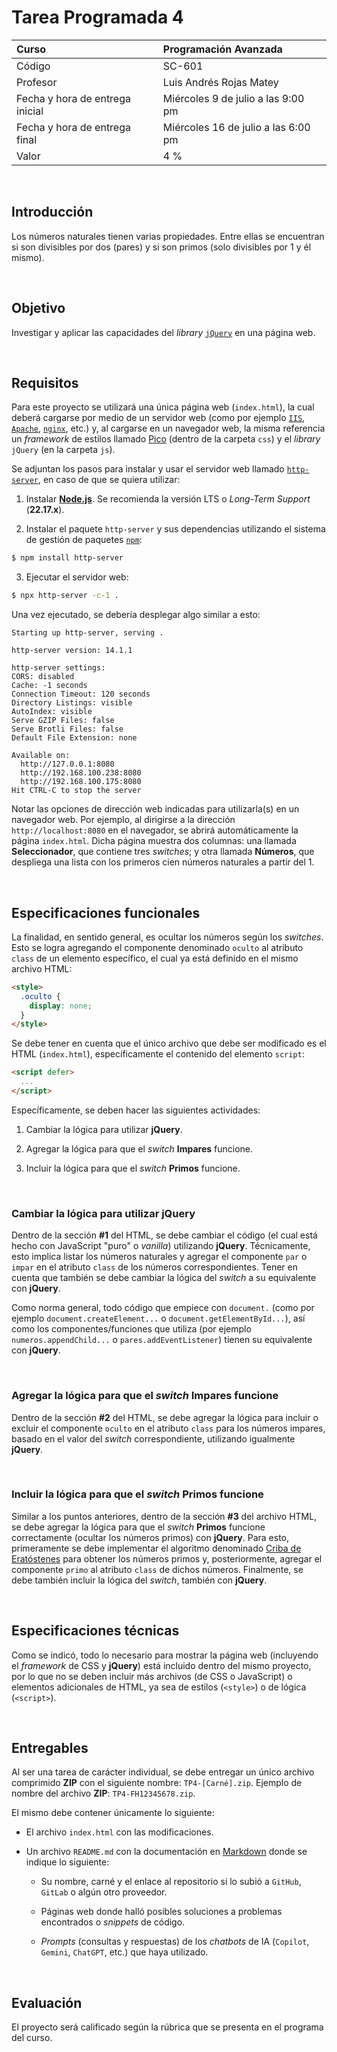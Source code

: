 # Tarea Programada 4

| Curso                           | Programación Avanzada               |
| :------------------------------ | :---------------------------------- |
| Código                          | SC-601                              |
| Profesor                        | Luis Andrés Rojas Matey             |
| Fecha y hora de entrega inicial | Miércoles 9 de julio a las 9:00 pm  |
| Fecha y hora de entrega final   | Miércoles 16 de julio a las 6:00 pm |
| Valor                           | 4 %                                 |

<br />

## Introducción

Los números naturales tienen varias propiedades. Entre ellas se encuentran si son divisibles por dos (pares) y si son primos (solo divisibles por 1 y él mismo).

<br />

## Objetivo

Investigar y aplicar las capacidades del _library_ [`jQuery`](https://jquery.com) en una página web.

<br />

## Requisitos

Para este proyecto se utilizará una única página web (`index.html`), la cual deberá cargarse por medio de un servidor web (como por ejemplo [`IIS`](https://www.iis.net), [`Apache`](https://httpd.apache.org), [`nginx`](https://nginx.org), etc.) y, al cargarse en un navegador web, la misma referencia un _framework_ de estilos llamado [Pico](https://picocss.com) (dentro de la carpeta `css`) y el _library_ `jQuery` (en la carpeta `js`).

Se adjuntan los pasos para instalar y usar el servidor web llamado [`http-server`](https://github.com/http-party/http-server), en caso de que se quiera utilizar:

1. Instalar [**Node.js**](https://nodejs.org). Se recomienda la versión LTS o _Long-Term Support_ (**22.17.x**).

2. Instalar el paquete `http-server` y sus dependencias utilizando el sistema de gestión de paquetes [`npm`](https://www.npmjs.com):

```bash
$ npm install http-server
```

3. Ejecutar el servidor web:

```bash
$ npx http-server -c-1 .
```

Una vez ejecutado, se debería desplegar algo similar a esto:

```
Starting up http-server, serving .

http-server version: 14.1.1

http-server settings:
CORS: disabled
Cache: -1 seconds
Connection Timeout: 120 seconds
Directory Listings: visible
AutoIndex: visible
Serve GZIP Files: false
Serve Brotli Files: false
Default File Extension: none

Available on:
  http://127.0.0.1:8080
  http://192.168.100.238:8080
  http://192.168.100.175:8080
Hit CTRL-C to stop the server
```

Notar las opciones de dirección web indicadas para utilizarla(s) en un navegador web. Por ejemplo, al dirigirse a la dirección `http://localhost:8080` en el navegador, se abrirá automáticamente la página `index.html`. Dicha página muestra dos columnas: una llamada **Seleccionador**, que contiene tres _switches_; y otra llamada **Números**, que despliega una lista con los primeros cien números naturales a partir del 1.

<br />

## Especificaciones funcionales

La finalidad, en sentido general, es ocultar los números según los _switches_. Esto se logra agregando el componente denominado `oculto` al atributo `class` de un elemento específico, el cual ya está definido en el mismo archivo HTML:

```html
<style>
  .oculto {
    display: none;
  }
</style>
```

Se debe tener en cuenta que el único archivo que debe ser modificado es el HTML (`index.html`), específicamente el contenido del elemento `script`:

```html
<script defer>
  ...
</script>
```

Específicamente, se deben hacer las siguientes actividades:

1. Cambiar la lógica para utilizar **jQuery**.

2. Agregar la lógica para que el _switch_ **Impares** funcione.

3. Incluir la lógica para que el _switch_ **Primos** funcione.

<br />

### Cambiar la lógica para utilizar **jQuery**

Dentro de la sección **#1** del HTML, se debe cambiar el código (el cual está hecho con JavaScript "puro" o _vanilla_) utilizando **jQuery**. Técnicamente, esto implica listar los números naturales y agregar el componente `par` o `impar` en el atributo `class` de los números correspondientes. Tener en cuenta que también se debe cambiar la lógica del _switch_ a su equivalente con **jQuery**.

Como norma general, todo código que empiece con `document.` (como por ejemplo `document.createElement...` o `document.getElementById...`), así como los componentes/funciones que utiliza (por ejemplo `numeros.appendChild...` o `pares.addEventListener`) tienen su equivalente con **jQuery**.

<br />

### Agregar la lógica para que el _switch_ **Impares** funcione

Dentro de la sección **#2** del HTML, se debe agregar la lógica para incluir o excluir el componente `oculto` en el atributo `class` para los números impares, basado en el valor del _switch_ correspondiente, utilizando igualmente **jQuery**.

<br />

### Incluir la lógica para que el _switch_ **Primos** funcione

Similar a los puntos anteriores, dentro de la sección **#3** del archivo HTML, se debe agregar la lógica para que el _switch_ **Primos** funcione correctamente (ocultar los números primos) con **jQuery**. Para esto, primeramente se debe implementar el algoritmo denominado [Criba de Eratóstenes](https://es.wikipedia.org/wiki/Criba_de_Erat%C3%B3stenes) para obtener los números primos y, posteriormente, agregar el componente `primo` al atributo `class` de dichos números. Finalmente, se debe también incluir la lógica del _switch_, también con **jQuery**.

<br />

## Especificaciones técnicas

Como se indicó, todo lo necesario para mostrar la página web (incluyendo el _framework_ de CSS y **jQuery**) está incluido dentro del mismo proyecto, por lo que no se deben incluir más archivos (de CSS o JavaScript) o elementos adicionales de HTML, ya sea de estilos (`<style>`) o de lógica (`<script>`).

<br />

## Entregables

Al ser una tarea de carácter individual, se debe entregar un único archivo comprimido **ZIP** con el siguiente nombre: `TP4-[Carné].zip`. Ejemplo de nombre del archivo **ZIP**: `TP4-FH12345678.zip`.

El mismo debe contener únicamente lo siguiente:

- El archivo `index.html` con las modificaciones.

- Un archivo `README.md` con la documentación en [Markdown](https://www.markdownguide.org) donde se indique lo siguiente:

  - Su nombre, carné y el enlace al repositorio si lo subió a `GitHub`, `GitLab` o algún otro proveedor.

  - Páginas web donde halló posibles soluciones a problemas encontrados o _snippets_ de código.

  - _Prompts_ (consultas y respuestas) de los _chatbots_ de IA (`Copilot`, `Gemini`, `ChatGPT`, etc.) que haya utilizado.

<br />

## Evaluación

El proyecto será calificado según la rúbrica que se presenta en el programa del curso.
